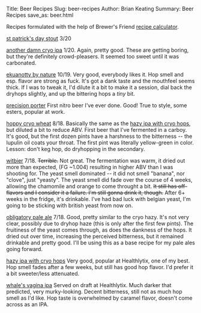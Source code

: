 Title: Beer Recipes
Slug: beer-recipes
Author: Brian Keating
Summary: Beer Recipes
save_as: beer.html

Recipes formulated with the help of Brewer's Friend [recipe calculator](https://www.brewersfriend.com/homebrew/recipe/calculator).

[st patrick's day stout](beer/stpatricksstout.htm) 3/20

[another damn cryo ipa](beer/cryoipa.htm) 1/20. Again, pretty good. These are getting boring, but they're definitely crowd-pleasers. It seemed too sweet until it was carbonated.

[ekuanotty by nature](beer/ekuaknottybynature.htm) 10/19. Very good, everybody likes it. Hop smell and esp. flavor are strong as fuck. It's got a dank taste and the mouthfeel seems thick. If I was to tweak it, I'd dilute it a bit to make it a session, dial back the dryhops slightly, and up the bittering hops a *tiny* bit.

[precision porter](beer/porter.html) First nitro beer I've ever done. Good! True to style, some esters, popular at work.

[hoppy cryo wheat](beer/hoppywheat.htm) 8/18. Basically the same as the [hazy ipa with cryo hops](beer/hazyipa.htm), but diluted a bit to reduce ABV. First beer that I've fermented in a carboy. It's good, but the first dozen pints have a harshness to the bitterness -- the lupulin oil coats your throat. The first pint was literally yellow-green in color. Lesson: don't keg hop, do dryhopping in the secondary.

[witbier](beer/haolewitbier.htm) 7/18. <s>Terrible.</s> Not great. The fermentation was warm, it dried out more than expected, (FG ~1.004) resulting in higher ABV than I was shooting for. The yeast smell dominated -- it did not smell "banana", nor "clove", just "yeasty". The yeast smell did fade over the course of 4 weeks, allowing the chamomile and orange to come throught a bit. <s>It still has off-flavors and I consider it a failure. I'm still gonna drink it, though.</s> After 6+ weeks in the fridge, it's drinkable. I've had bad luck with belgian yeast, I'm going to be sticking with british yeast from now on.

[obligatory pale ale](beer/obligatorypaleale.htm) 7/18. Good, pretty similar to the cryo hazy. It's not very clear, possibly due to dryhop haze (this is only after the first few pints). The fruitiness of the yeast comes through, as does the dankness of the hops. It dried out over time, increasing the perceived bitterness, but it remained drinkable and pretty good. I'll be using this as a base recipe for my pale ales going forward.

[hazy ipa with cryo hops](beer/hazyipa.htm) Very good, popular at Healthlytix, one of my best. Hop smell fades after a few weeks, but still has good hop flavor. I'd prefer it a bit sweeter/less attenuated.  

[whale's vagina ipa](beer/whalesvaginaipa.html) Served on draft at Healthlytix. Much darker that predicted, very murky-looking. Decent bitterness, still not as much hop smell as I'd like. Hop taste is overwhelmed by caramel flavor, doesn't come across as an IPA.

